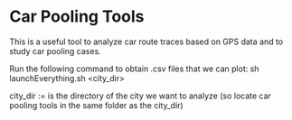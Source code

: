 # Car Pooling Tools
This is a useful tool to analyze car route traces based on GPS data
and to study car pooling cases.

Run the following command to obtain .csv files that we can plot:
  sh launchEverything.sh <city_dir>

city_dir := is the directory of the city we want to analyze
(so locate car pooling tools in the same folder as the city_dir)
